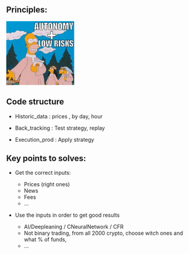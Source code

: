 

## Principles:

![alt text](21vcgb.jpg)



## Code structure

* Historic_data : prices , by day, hour

* Back_tracking : Test strategy, replay

* Execution_prod : Apply strategy


## Key points to solves:

* Get the correct inputs:

    - Prices (right ones)
    - News
    - Fees
    - ...

* Use the inputs in order to get good results

    - AI/Deepleaning / CNeuralNetwork / CFR
    - Not binary trading, from all 2000 crypto, choose witch ones and what % of funds,
    - ...